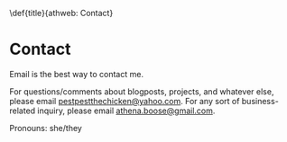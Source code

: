 \def{title}{athweb: Contact}
# Contact

Email is the best way to contact me.

For questions/comments about blogposts, projects, and whatever else, please email <pestpestthechicken@yahoo.com>.
For any sort of business-related inquiry, please email <athena.boose@gmail.com>. 

Pronouns: she/they
